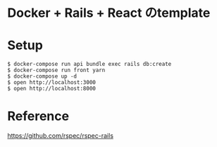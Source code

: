 # Docker + Rails + React のtemplate

# Setup

```
$ docker-compose run api bundle exec rails db:create
$ docker-compose run front yarn
$ docker-compose up -d
$ open http://localhost:3000
$ open http://localhost:8000
```

# Reference
https://github.com/rspec/rspec-rails
